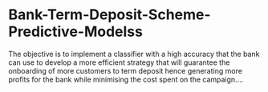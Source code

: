# Bank-Term-Deposit-Scheme-Predictive-Modelss
The objective is to implement a classifier with a high accuracy that the bank can use to develop a more efficient strategy that will guarantee the onboarding of more customers to term deposit hence generating more profits for the bank while minimising the cost spent on the campaign....
